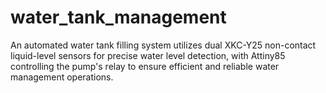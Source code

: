 # water_tank_management
An automated water tank filling system utilizes dual XKC-Y25 non-contact liquid-level sensors for precise water level detection, with Attiny85 controlling the pump's relay to ensure efficient and reliable water management operations.
